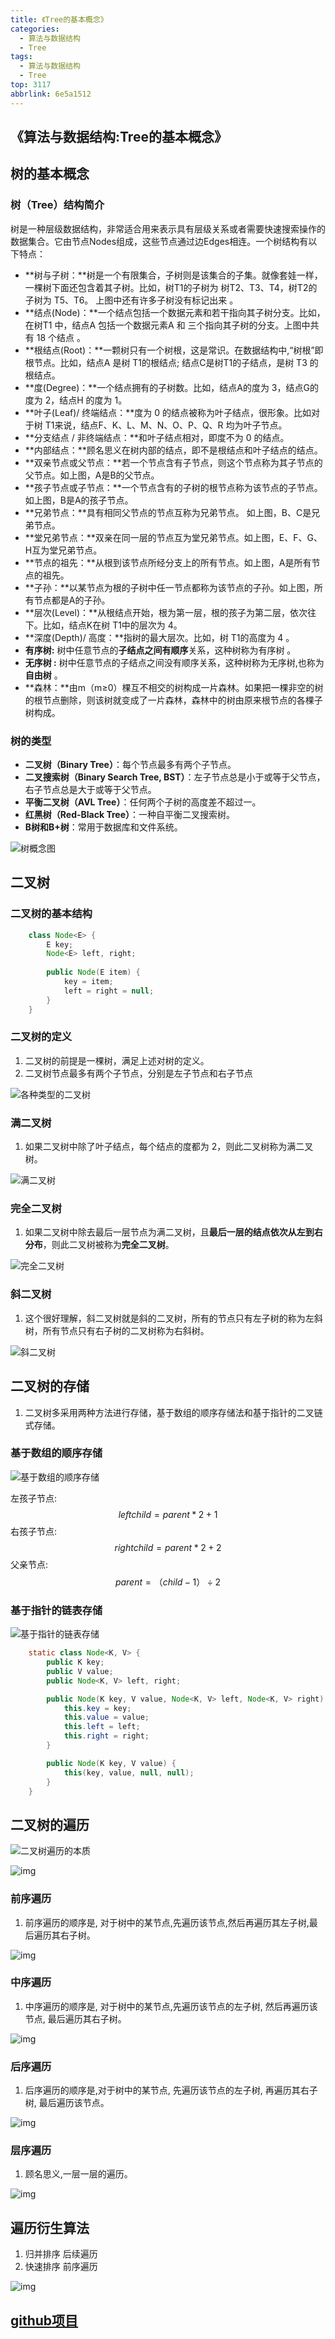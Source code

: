 ```yaml
---
title: 《Tree的基本概念》
categories:
  - 算法与数据结构
  - Tree
tags:
  - 算法与数据结构
  - Tree
top: 3117
abbrlink: 6e5a1512
---
```


## 《算法与数据结构:Tree的基本概念》

## **树的基本概念**

### **树（Tree）结构简介**

树是一种层级数据结构，非常适合用来表示具有层级关系或者需要快速搜索操作的数据集合。它由节点Nodes组成，这些节点通过边Edges相连。一个树结构有以下特点：

- **树与子树：**树是一个有限集合，子树则是该集合的子集。就像套娃一样，一棵树下面还包含着其子树。比如，树T1的子树为 树T2、T3、T4，树T2的子树为 T5、T6。 上图中还有许多子树没有标记出来 。
- **结点(Node)：**一个结点包括一个数据元素和若干指向其子树分支。比如，在树T1 中，结点A 包括一个数据元素A 和 三个指向其子树的分支。上图中共有 18 个结点 。
- **根结点(Root)：**一颗树只有一个树根，这是常识。在数据结构中,“树根”即根节点。比如，结点A 是树 T1的根结点; 结点C是树T1的子结点，是树 T3 的根结点。
- **度(Degree)：**一个结点拥有的子树数。比如，结点A的度为 3，结点G的度为 2，结点H 的度为 1。
- **叶子(Leaf)/ 终端结点：**度为 0 的结点被称为叶子结点，很形象。比如对于树 T1来说，结点F、K、L、M、N、O、P、Q、R 均为叶子节点。
- **分支结点 / 非终端结点：**和叶子结点相对，即度不为 0 的结点。
- **内部结点：**顾名思义在树内部的结点，即不是根结点和叶子结点的结点。
- **双亲节点或父节点：**若一个节点含有子节点，则这个节点称为其子节点的父节点。如上图，A是B的父节点。
- **孩子节点或子节点：**一个节点含有的子树的根节点称为该节点的子节点。 如上图，B是A的孩子节点。
- **兄弟节点：**具有相同父节点的节点互称为兄弟节点。 如上图，B、C是兄弟节点。
- **堂兄弟节点：**双亲在同一层的节点互为堂兄弟节点。如上图，E、F、G、H互为堂兄弟节点。
- **节点的祖先：**从根到该节点所经分支上的所有节点。如上图，A是所有节点的祖先。
- **子孙：**以某节点为根的子树中任一节点都称为该节点的子孙。如上图，所有节点都是A的子孙。
- **层次(Level)：**从根结点开始，根为第一层，根的孩子为第二层，依次往下。比如，结点K在树 T1中的层次为 4。
- **深度(Depth)/ 高度：**指树的最大层次。比如，树 T1的高度为 4 。
- **有序树:** 树中任意节点的**子结点之间有顺序**关系，这种树称为有序树 。
- **无序树 :** 树中任意节点的子结点之间没有顺序关系，这种树称为无序树,也称为**自由树** 。
- **森林：**由m（m≥0）棵互不相交的树构成一片森林。如果把一棵非空的树的根节点删除，则该树就变成了一片森林，森林中的树由原来根节点的各棵子树构成。

<!-- more -->

### **树的类型**

- **二叉树（Binary Tree）**：每个节点最多有两个子节点。
- **二叉搜索树（Binary Search Tree, BST）**：左子节点总是小于或等于父节点，右子节点总是大于或等于父节点。
- **平衡二叉树（AVL Tree）**：任何两个子树的高度差不超过一。
- **红黑树（Red-Black Tree）**：一种自平衡二叉搜索树。
- **B树和B+树**：常用于数据库和文件系统。

![树概念图](https://cdn.nadav.com.cn/gh/nadav-cheung/img-repo/hexo-blog/v2-df79a03e649fa0e187e57561ada3f3b3_1440w-20240202211622577.png)

## **二叉树**

### 二叉树的基本结构

```java
    class Node<E> {
        E key;
        Node<E> left, right;
        
        public Node(E item) {
            key = item;
            left = right = null;
        }
    }
```

### **二叉树的定义**

1. 二叉树的前提是一棵树，满足上述对树的定义。
2. 二叉树节点最多有两个子节点，分别是左子节点和右子节点

![各种类型的二叉树](https://cdn.nadav.com.cn/gh/nadav-cheung/img-repo/hexo-blog/v2-449d5e2b246ec9f0348186e70b1368e2_1440w.png)

### **满二叉树**

1. 如果二叉树中除了叶子结点，每个结点的度都为 2，则此二叉树称为满二叉树。


![满二叉树](https://cdn.nadav.com.cn/gh/nadav-cheung/img-repo/hexo-blog/v2-6c6b28c888ee50aa172d1df533547f06_1440w-20240202211724719.png)

### **完全二叉树**

1. 如果二叉树中除去最后一层节点为满二叉树，且**最后一层的结点依次从左到右分布**，则此二叉树被称为**完全二叉树**。


![完全二叉树](https://pica.zhimg.com/80/v2-b67b08535e64a76f7c0ea89f55fec4b8_1440w.png?source=d16d100b)

### **斜二叉树**

1. 这个很好理解，斜二叉树就是斜的二叉树，所有的节点只有左子树的称为左斜树，所有节点只有右子树的二叉树称为右斜树。 


![斜二叉树](https://picx.zhimg.com/80/v2-1e25e13406d0e37ac85df39ab71ab392_1440w.png?source=d16d100b)

## **二叉树的存储**

1. 二叉树多采用两种方法进行存储，基于数组的顺序存储法和基于指针的二叉链式存储。


### 基于数组的顺序存储

![基于数组的顺序存储](https://cdn.nadav.com.cn/gh/nadav-cheung/img-repo/hexo-blog/v2-6f75461823964caec48a9b93ff074f63_1440w.png)

左孩子节点:
$$
leftchild = parent\ast2+1
$$
右孩子节点: 
$$
rightchild = parent\ast2+2
$$
父亲节点: 
$$
parent = （child -1）\div 2
$$


### 基于指针的链表存储

![基于指针的链表存储](https://cdn.nadav.com.cn/gh/nadav-cheung/img-repo/hexo-blog/v2-d92b2516694b693c510d5b27c1f9e42f_1440w.png)

```java
    static class Node<K, V> {
        public K key;
        public V value;
        public Node<K, V> left, right;

        public Node(K key, V value, Node<K, V> left, Node<K, V> right) {
            this.key = key;
            this.value = value;
            this.left = left;
            this.right = right;
        }

        public Node(K key, V value) {
            this(key, value, null, null);
        }
    }
```

## **二叉树的遍历**

![二叉树遍历的本质](https://cdn.nadav.com.cn/gh/nadav-cheung/img-repo/hexo-blog/v2-0555812e89bf1c2cd9cf07dc8b2f5d0a_1440w-20240202211958386.png)

![img](https://cdn.nadav.com.cn/gh/nadav-cheung/img-repo/hexo-blog/v2-3e4b6a0b3014de2db8aec536ba15cd83_1440w.png)

### 前序遍历

1. 前序遍历的顺序是, 对于树中的某节点,先遍历该节点,然后再遍历其左子树,最后遍历其右子树。 


![img](https://cdn.nadav.com.cn/gh/nadav-cheung/img-repo/hexo-blog/v2-32f29fd1ed5bf2398946530744c4b3bf_1440w.png)

### 中序遍历

1. 中序遍历的顺序是, 对于树中的某节点,先遍历该节点的左子树, 然后再遍历该节点, 最后遍历其右子树。 


![img](https://cdn.nadav.com.cn/gh/nadav-cheung/img-repo/hexo-blog/v2-910eec6d46dc458e3dc99f3914e214fe_1440w.png)

### 后序遍历

1. 后序遍历的顺序是,对于树中的某节点, 先遍历该节点的左子树, 再遍历其右子树, 最后遍历该节点。


![img](https://pic1.zhimg.com/80/v2-2b3cfa0c82015e56ebc717a3911f2462_1440w.png?source=d16d100b)

### 层序遍历

1. 顾名思义,一层一层的遍历。


![img](https://cdn.nadav.com.cn/gh/nadav-cheung/img-repo/hexo-blog/v2-c2eae211e5f3e55721b28a31ccfa91cb_1440w.png)

## 遍历衍生算法

1.  归并排序  后续遍历   
2. 快速排序   前序遍历

![img](https://cdn.nadav.com.cn/gh/nadav-cheung/img-repo/hexo-blog/v2-c8e7df0d473656b8f82f7ac46c02461c_1440w.png)

## [github项目](https://github.com/nadav-cheung/algorithm)
